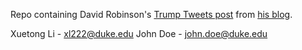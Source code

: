 Repo containing David Robinson's [Trump Tweets post](http://varianceexplained.org/r/trump-tweets/) from [his blog](http://varianceexplained.org).

Xuetong Li - xl222@duke.edu
John Doe - john.doe@duke.edu
